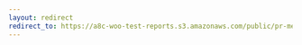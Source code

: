```yaml
---
layout: redirect
redirect_to: https://a8c-woo-test-reports.s3.amazonaws.com/public/pr-merge/45778/api/index.html
---
```

